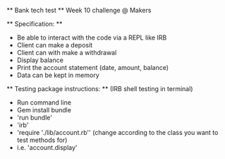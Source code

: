 ** Bank tech test **
Week 10 challenge @ Makers

** Specification: **
- Be able to interact with the code via a REPL like IRB
- Client can make a deposit
- Client can with make a withdrawal
- Display balance
- Print the account statement (date, amount, balance)
- Data can be kept in memory

** Testing package instructions: **
(IRB shell testing in terminal)

- Run command line
- Gem install bundle
- 'run bundle'
- 'irb'
- 'require './lib/account.rb'' (change according to the class you want to test methods for)
- i.e. 'account.display'
